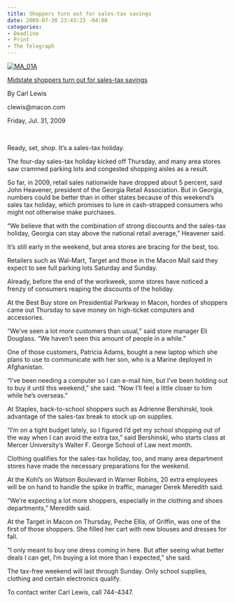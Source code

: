 ```yaml
---
title: Shoppers turn out for sales-tax savings
date: 2009-07-30 23:43:23 -04:00
categories:
- Deadline
- Print
- The Telegraph
---
```


<p><a href="{{ site.baseurl }}/assets/MA_01A1.jpg"><img class="size-medium wp-image-138 alignright" title="MA_01A" src="{{ site.baseurl }}/assets/MA_01A1.jpg" alt="MA_01A" /></a></p>
<p></p>
<p><a href="http://www.macon.com/198/story/794652.html">Midstate shoppers turn out for sales-tax savings</a></p>
<p>By Carl Lewis</p>
<p>clewis@macon.com</p>
<p>Friday, Jul. 31, 2009</p>
<p>&nbsp;</p>
<p></p>
<p>Ready, set, shop. It’s a sales-tax holiday.</p>
<p>The four-day sales-tax holiday kicked off Thursday, and many area stores saw crammed parking lots and congested shopping aisles as a result.</p>
<p>So far, in 2009, retail sales nationwide have dropped about 5 percent, said John Heavener, president of the Georgia Retail Association. But in Georgia, numbers could be better than in other states because of this weekend’s sales tax holiday, which promises to lure in cash-strapped consumers who might not otherwise make purchases.</p>
<p><!--more-->“We believe that with the combination of strong discounts and the sales-tax holiday, Georgia can stay above the national retail average,” Heavener said.</p>
<p>It’s still early in the weekend, but area stores are bracing for the best, too.</p>
<p>Retailers such as Wal-Mart, Target and those in the Macon Mall said they expect to see full parking lots Saturday and Sunday.</p>
<p>Already, before the end of the workweek, some stores have noticed a frenzy of consumers reaping the discounts of the holiday.</p>
<p>At the Best Buy store on Presidential Parkway in Macon, hordes of shoppers came out Thursday to save money on high-ticket computers and accessories.</p>
<p>“We’ve seen a lot more customers than usual,” said store manager Eli Douglass. “We haven’t seen this amount of people in a while.”</p>
<p>One of those customers, Patricia Adams, bought a new laptop which she plans to use to communicate with her son, who is a Marine deployed in Afghanistan.</p>
<p>“I’ve been needing a computer so I can e-mail him, but I’ve been holding out to buy it until this weekend,” she said. “Now I’ll feel a little closer to him while he’s overseas.”</p>
<p>At Staples, back-to-school shoppers such as Adrienne Bershinski, took advantage of the sales-tax break to stock up on supplies.</p>
<p>“I’m on a tight budget lately, so I figured I’d get my school shopping out of the way when I can avoid the extra tax,” said Bershinski, who starts class at Mercer University’s Walter F. George School of Law next month.</p>
<p>Clothing qualifies for the sales-tax holiday, too, and many area department stores have made the necessary preparations for the weekend.</p>
<p>At the Kohl’s on Watson Boulevard in Warner Robins, 20 extra employees will be on hand to handle the spike in traffic, manager Derek Meredith said.</p>
<p>“We’re expecting a lot more shoppers, especially in the clothing and shoes departments,” Meredith said.</p>
<p>At the Target in Macon on Thursday, Peche Ellis, of Griffin, was one of the first of those shoppers. She filled her cart with new blouses and dresses for fall.</p>
<p>“I only meant to buy one dress coming in here. But after seeing what better deals I can get, I’m buying a lot more than I expected,” she said.</p>
<p>The tax-free weekend will last through Sunday. Only school supplies, clothing and certain electronics qualify.</p>
<p>To contact writer Carl Lewis, call 744-4347.</p>
